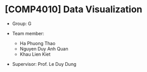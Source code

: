 # [COMP4010] Data Visualization 

* Group: G

* Team member:
    * Ha Phuong Thao
    * Nguyen Duy Anh Quan
    * Khau Lien Kiet

* Supervisor: Prof. Le Duy Dung